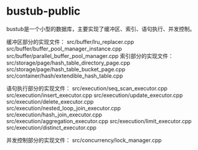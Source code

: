 # bustub-public
bustub是一个小型的数据库，主要实现了缓冲区、索引、语句执行、并发控制。

缓冲区部分的实现文件：
src/buffer/lru_replacer.cpp
src/buffer/buffer_pool_manager_instance.cpp
src/buffer/parallel_buffer_pool_manager.cpp
索引部分的实现文件：
src/storage/page/hash_table_directory_page.cpp
src/storage/page/hash_table_bucket_page.cpp
src/container/hash/extendible_hash_table.cpp

语句执行部分的实现文件：
src/execution/seq_scan_executor.cpp
src/execution/insert_executor.cpp
src/execution/update_executor.cpp
src/execution/delete_executor.cpp
src/execution/nested_loop_join_executor.cpp
src/execution/hash_join_executor.cpp
src/execution/aggregation_executor.cpp
src/execution/limit_executor.cpp
src/execution/distinct_executor.cpp

并发控制部分的实现文件：
src/concurrency/lock_manager.cpp
